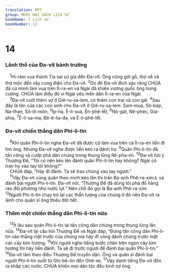 ```yaml
---
translation: BPT
group: MƯƠI HAI SÁCH LỊCH SỬ
bookName: I Lịch sử 
bookNumber: 13
---
```


<div class="title"><h1>14</h1><h3>Lãnh thổ của Đa-vít bành trướng</h3></div>
<span class="verse 1su_14_1"> <sup>1</sup>Hi-ram vua thành Tia sai sứ giả đến Đa-vít. Ông cũng gởi gỗ, thợ nề và thợ mộc đến xây cung điện cho Đa-vít.</span>
<span class="verse 1su_14_2"><sup>2</sup>Do đó Đa-vít đích xác rằng CHÚA đã cử mình làm vua trên Ít-ra-en và Ngài đã khiến vương quốc ông hùng cường. CHÚA làm điều đó vì Ngài yêu mến dân Ít-ra-en của Ngài.<br/></span>
<span class="verse 1su_14_3"> <sup>3</sup>Đa-vít cưới thêm vợ ở Giê-ru-sa-lem, có thêm con trai và con gái.</span>
<span class="verse 1su_14_4"><sup>4</sup>Sau đây là tên của các con sinh cho Đa-vít ở Giê-ru-sa-lem: Sam-mua, Sô-báp, Na-than, Sô-lô-môn,</span>
<span class="verse 1su_14_5"><sup>5</sup>Íp-ha, Ê-li-sua, Ên-phê-lết,</span>
<span class="verse 1su_14_6"><sup>6</sup>Nô-gát, Nê-phéc, Gia-phia,</span>
<span class="verse 1su_14_7"><sup>7</sup>Ê-li-sa-ma, Bê-ê-lia-đa, và Ê-li-phê-lết.<br/></span>
<div class="title"><h3>Đa-vít chiến thắng dân Phi-li-tin</h3></div>
<span class="verse 1su_14_8"> <sup>8</sup>Khi quân Phi-li-tin nghe Đa-vít đã được cử làm vua trên cả Ít-ra-en liền đi tìm ông. Nhưng Đa-vít nghe được liền kéo ra đánh họ.</span>
<span class="verse 1su_14_9"><sup>9</sup>Quân Phi-li-tin đã tấn công và cướp phá dân chúng trong thung lũng Rê-pha-im.</span>
<span class="verse 1su_14_10"><sup>10</sup>Đa-vít hỏi ý Thượng Đế, “Tôi có nên kéo lên đánh quân Phi-li-tin hay không? Ngài có trao họ vào tay tôi không?”<br/> CHÚA đáp, “Hãy đi đánh. Ta sẽ trao chúng vào tay ngươi.”<br/></span>
<span class="verse 1su_14_11"> <sup>11</sup>Vậy Đa-vít cùng quân theo mình kéo lên thị trấn Ba-anh Phê-ra-xim<a data-toggle="tooltip" data-placement="bottom" title="Từ ngữ nầy nghĩa là “Chúa đã xuyên phá.”">⚓</a> và đánh bại người Phi-li-tin. Đa-vít nói, “Thượng Đế đã dùng tôi phá đổ hàng rào đối phương như nước lụt.” Nên chỗ đó gọi là Ba-anh Phê-ra-xim.</span>
<span class="verse 1su_14_12"><sup>12</sup>Người Phi-li-tin chạy bỏ lại các thần tượng của chúng ở đó nên Đa-vít ra lệnh cho quân sĩ ông thiêu đốt hết.<br/></span>
<div class="title"><h3>Thêm một chiến thắng dân Phi-li-tin nữa</h3></div>
<span class="verse 1su_14_13"> <sup>13</sup>Ít lâu sau quân Phi-li-tin lại tấn công dân chúng trong thung lũng lần nữa.</span>
<span class="verse 1su_14_14"><sup>14</sup>Đa-vít lại cầu hỏi Thượng Đế và Ngài đáp, “Đừng tấn công dân Phi-li-tin vào thẳng mặt trước của chúng mà hãy đi vòng đánh chúng trước mặt các cây kim hương.</span>
<span class="verse 1su_14_15"><sup>15</sup>Khi ngươi nghe tiếng bước chân trên ngọn cây kim hương thì hãy tiến đánh. Ta sẽ đi trước ngươi để đánh bại quân Phi-li-tin.”</span>
<span class="verse 1su_14_16"><sup>16</sup>Đa-vít làm theo điều Thượng Đế truyền dặn. Ông và quân sĩ đánh bại người Phi-li-tin suốt từ Ghi-bê-ôn đến Ghê-xe.</span>
<span class="verse 1su_14_17"><sup>17</sup>Vậy danh tiếng Đa-vít đồn ra khắp các nước. CHÚA khiến mọi dân tộc đều kính sợ ông.<br/></span>
